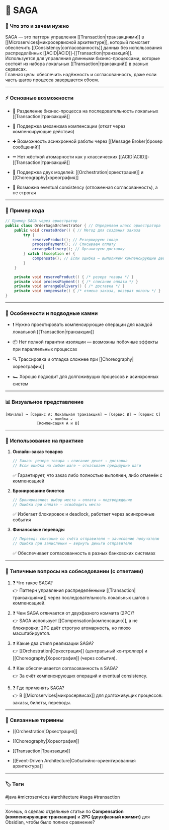 # 📄 **SAGA**

### 📝 **Что это и зачем нужно**

SAGA — это паттерн управления [[Transaction|транзакциями]] в [[Microservices|микросервисной архитектуре]], который помогает обеспечить [[Consistency|согласованность]] данных без использования распределённых [[ACID|ACID]]-[[Transaction|транзакций]].  
Используется для управления длинными бизнес-процессами, которые состоят из набора локальных [[Transaction|транзакций]] в разных сервисах.  
Главная цель: обеспечить надёжность и согласованность, даже если часть шагов процесса завершается сбоем.

---

### ⚡ **Основные возможности**

- 📍 Разделение бизнес-процесса на последовательность локальных [[Transaction|транзакций]]
    
- 🔑 Поддержка механизма компенсации (откат через компенсирующие действия)
    
- ➕ Возможность асинхронной работы через [[Message Broker|брокер сообщений]]
    
- ➖ Нет жёсткой атомарности как у классических [[ACID|ACID]]-[[Transaction|транзакций]]
    
- 🔄 Поддержка двух моделей: [[Orchestration|оркестрация]] и [[Choreography|хореография]]
    
- 🚫 Возможна eventual consistency (отложенная согласованность), а не строгая
    

---

### 📌 **Пример кода**

```java
// Пример SAGA через оркестратор
public class OrderSagaOrchestrator { // Определяем класс оркестратора
    public void createOrder() { // Метод для создания заказа
        try {
            reserveProduct(); // Резервируем товар
            processPayment(); // Списываем оплату
            arrangeDelivery(); // Организуем доставку
        } catch (Exception e) {
            compensate(); // Если ошибка — выполняем компенсирующие действия
        }
    }

    private void reserveProduct() { /* резерв товара */ }
    private void processPayment() { /* списание оплаты */ }
    private void arrangeDelivery() { /* доставка */ }
    private void compensate() { /* отмена заказа, возврат оплаты */ }
}
```

---

### 🧠 **Особенности и подводные камни**

- ❗ Нужно проектировать компенсирующие операции для каждой локальной [[Transaction|транзакции]]
    
- 📦 Нет полной гарантии изоляции — возможны побочные эффекты при параллельных процессах
    
- 🔍 Трассировка и отладка сложнее при [[Choreography|хореографии]]
    
- 🏎 Хорошо подходит для долгоживущих процессов и асинхронных систем
    

---

### 📊 **Визуальное представление**

```
[Начало] → [Сервис A: Локальная транзакция] → [Сервис B] → [Сервис C]
                    ↘ ошибка ↙
              [Компенсация A и B]
```

---

### 💼 **Использование на практике**

1. **Онлайн-заказ товаров**
    
    ```java
    // Заказ: резерв товара → списание денег → доставка
    // Если ошибка на любом шаге — откатываем предыдущие шаги
    ```
    
    ✅ Гарантирует, что заказ либо полностью выполнен, либо отменён с компенсацией
    
2. **Бронирование билетов**
    
    ```java
    // Бронирование: выбор места → оплата → подтверждение
    // Ошибка при оплате — освободить место
    ```
    
    ✅ Избегает блокировок и deadlock, работает через асинхронные события
    
3. **Финансовые переводы**
    
    ```java
    // Перевод: списание со счёта отправителя → зачисление получателю
    // Ошибка при зачислении — вернуть деньги отправителю
    ```
    
    ✅ Обеспечивает согласованность в разных банковских системах
    

---

### 🎯 **Типичные вопросы на собеседовании (с ответами)**

1. ❓ Что такое SAGA?  
    👉 Паттерн управления распределёнными [[Transaction|транзакциями]] через последовательность локальных шагов с компенсацией.
    
2. ❓ Чем SAGA отличается от двухфазного коммита (2PC)?  
    👉 SAGA использует [[Compensation|компенсацию]], а не блокировки; 2PC даёт строгую атомарность, но плохо масштабируется.
    
3. ❓ Какие два стиля реализации SAGA?  
    👉 [[Orchestration|Оркестрация]] (центральный контроллер) и [[Choreography|Хореография]] (через события).
    
4. ❓ Как обеспечивается согласованность в SAGA?  
    👉 За счёт компенсирующих операций и eventual consistency.
    
5. ❓ Где применять SAGA?  
    👉 В [[Microservices|микросервисах]] для долгоживущих процессов: заказы, билеты, переводы.
    

---

### 🔗 **Связанные термины**

- [[Orchestration|Оркестрация]]
    
- [[Choreography|Хореография]]
    
- [[Transaction|Транзакция]]
    
- [[Event-Driven Architecture|Событийно-ориентированная архитектура]]
    

---

### 🏷 **Теги**

#java #microservices #architecture #saga #transaction

---

Хочешь, я сделаю отдельные статьи по **Compensation (компенсирующие транзакции)** и **2PC (двухфазный коммит)** для Obsidian, чтобы было полное сравнение?